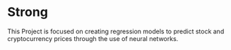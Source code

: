 # Strong
This Project is focused on creating regression models to predict stock and cryptocurrency prices through the use of neural networks.
